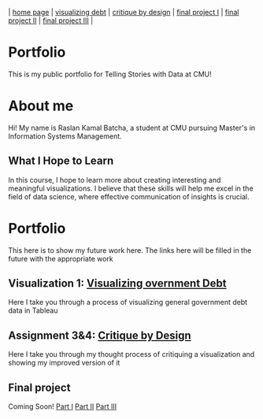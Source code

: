 | [home page](https://raslan2000.github.io/My-Portfolio/) | [visualizing debt](https://raslan2000.github.io/My-Portfolio/visualizing-government-debt) | [critique by design](https://raslan2000.github.io/My-Portfolio/critique-by-design) | [final project I]() | [final project II]() | [final project III]() |


# Portfolio
This is my public portfolio for Telling Stories with Data at CMU!  

# About me 
Hi! My name is Raslan Kamal Batcha, a student at CMU pursuing Master's in Information Systems Management. 

## What I Hope to Learn
In this course, I hope to learn more about creating interesting and meaningful visualizations. I believe that these skills will help me excel in the field of data science, where effective communication of insights is crucial.

# Portfolio
This here is to show my future work here. The links here will be filled in the future with the appropriate work


## Visualization 1: [Visualizing overnment Debt](https://raslan2000.github.io/My-Portfolio/visualizing-government-debt)
Here I take you through a process of visualizing general government debt data in Tableau

## Assignment 3&4: [Critique by Design](https://raslan2000.github.io/My-Portfolio/critique-by-design)
Here I take you through my thought process of critiquing a visualization and showing my improved version of it 

## Final project
Coming Soon! 
[Part I]()
[Part II]()
[Part III]()
